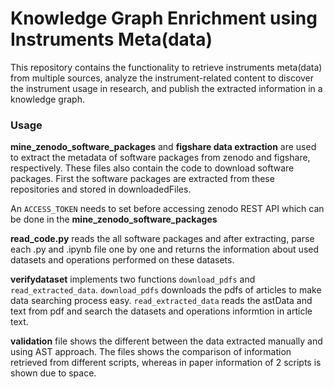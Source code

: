 # Knowledge Graph Enrichment using Instruments Meta(data)

This repository contains the functionality to retrieve instruments meta(data) from multiple sources, analyze the instrument-related content to discover the instrument usage in research, and publish the extracted information in a knowledge graph.

### Usage

**mine_zenodo_software_packages** and **figshare data extraction** are used to extract the metadata of software packages from zenodo and figshare, respectively. These files also contain the code to download software packages. First the software packages are extracted from these repositories and stored in downloadedFiles.

An ```ACCESS_TOKEN``` needs to set before accessing zenodo REST API which can be done in the **mine_zenodo_software_packages** 

**read_code.py** reads the all software packages and after extracting, parse each .py and .ipynb file one by one and returns the information about used datasets and operations performed on these datasets.

**verifydataset** implements two functions ```download_pdfs``` and ```read_extracted_data```. ```download_pdfs``` downloads the pdfs of articles to make data searching process easy. ```read_extracted_data``` reads the astData and text from pdf and search the datasets and operations informtion in article text.

**validation** file shows the different between the data extracted manually and using AST approach. The files shows the comparison of information retrieved from different scripts, whereas in paper information of 2 scripts is shown due to space.